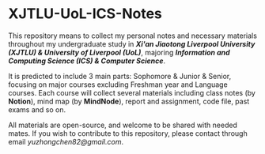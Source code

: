 # XJTLU-UoL-ICS-Notes

This repository means to collect my personal notes and necessary materials throughout my undergraduate study in ___Xi'an Jiaotong Liverpool University (XJTLU) & University of Liverpool (UoL)___, majoring ___Information and Computing Science (ICS) & Computer Science___.

It is predicted to include 3 main parts: Sophomore & Junior & Senior, focusing on major courses excluding Freshman year and Language courses. Each course will collect several materials including class notes (by __Notion__), mind map (by __MindNode__), report and assignment, code file, past exams and so on.

All materials are open-source, and welcome to be shared with needed mates. If you wish to contribute to this repository, please contact through email _yuzhongchen82@gmail.com_.

